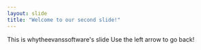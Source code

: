 ```yaml
---
layout: slide
title: "Welcome to our second slide!"
---
```

This is whytheevanssoftware's slide
Use the left arrow to go back!
